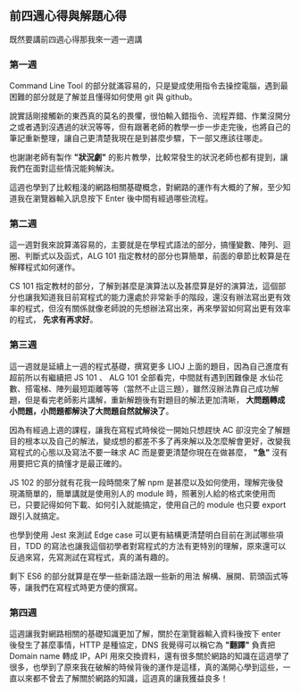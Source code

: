 ## 前四週心得與解題心得
既然要講前四週心得那我來一週一週講

### 第一週
Command Line Tool 的部分就滿容易的，只是變成使用指令去操控電腦，遇到最困難的部分就是了解並且懂得如何使用 git 與 github。

說實話剛接觸新的東西真的莫名的畏懼，很怕輸入錯指令、流程弄錯、作業沒開分之或者遇到沒遇過的狀況等等，但有跟著老師的教學一步一步走完後，也將自己的筆記重新整理，讓自己更清楚我現在是到甚麼步驟，下一部又應該往哪走。

也謝謝老師有製作 **"狀況劇"** 的影片教學，比較常發生的狀況老師也都有提到，讓我們在面對這些情況能夠解決。

這週也學到了比較粗淺的網路相關基礎概念，對網路的運作有大概的了解，至少知道我在瀏覽器輸入訊息按下 Enter 後中間有經過哪些流程。

### 第二週
這一週對我來說算滿容易的，主要就是在學程式語法的部分，搞懂變數、陣列、迴圈、判斷式以及函式，ALG 101 指定教材的部分也算簡單，前面的章節比較算是在解釋程式如何運作。

CS 101 指定教材的部分，了解到甚麼是演算法以及甚麼算是好的演算法，這個部分也讓我知道我目前寫程式的能力還處於非常新手的階段，還沒有辦法寫出更有效率的程式，但沒有關係就像老師說的先想辦法寫出來，再來學習如何寫出更有效率的程式， **先求有再求好**。

### 第三週
這一週就是延續上一週的程式基礎，撰寫更多 LIOJ 上面的題目，因為自己進度有超前所以有繼續把 JS 101 、 ALG 101 全部看完，中間就有遇到困難像是 水仙花數、搭電梯、陣列最短距離等等（當然不止這三題），雖然沒辦法靠自己成功解題，但是看完老師影片講解，重新解題後有對題目的解法更加清晰， **大問題轉成小問題，小問題都解決了大問題自然就解決了**。

因為有經過上週的課程，讓我在寫程式時候從一開始只想趕快 AC 卻沒完全了解題目的根本以及自己的解法，變成想的都差不多了再來解以及怎麼解會更好，改變我寫程式的心態以及寫法不要一昧求 AC 而是要更清楚你現在在做甚麼， **"急"** 沒有用要把它真的搞懂才是最正確的。

JS 102 的部分就有花我一段時間來了解 npm 是甚麼以及如何使用，理解完後發現滿簡單的，簡單講就是使用別人的 module 時，照著別人給的格式來使用而已，只要記得如何下載、如何引入就能搞定，使用自己的 module 也只要 export 跟引入就搞定。

也學到使用 Jest 來測試 Edge case 可以更有結構更清楚明白目前在測試哪些項目，TDD 的寫法也讓我這個初學者對寫程式的方法有更特別的理解，原來還可以反過來寫，先寫測試在寫程式，真的滿有趣的。

剩下 ES6 的部分就算是在學一些新語法跟一些新的用法 解構、展開、箭頭函式等等，讓我們在寫程式時更方便的撰寫。

### 第四週
這週讓我對網路相關的基礎知識更加了解，關於在瀏覽器輸入資料後按下 enter 後發生了甚麼事情，HTTP 是種協定，DNS 我覺得可以稱它為 **"翻譯"** 負責把 Domain name 轉成 IP，API 用來交換資料，還有很多關於網路的知識在這週學了很多，也學到了原來我在破解的時候背後的運作是這樣，真的滿開心學到這些，一直以來都不曾去了解關於網路的知識，這週真的讓我獲益良多！